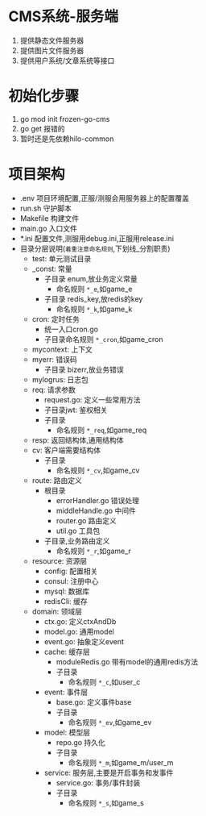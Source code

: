 # CMS系统-服务端

1. 提供静态文件服务器
2. 提供图片文件服务器
3. 提供用户系统/文章系统等接口

# 初始化步骤

1. go mod init frozen-go-cms
2. go get 报错的
3. 暂时还是先依赖hilo-common

# 项目架构

+ .env 项目环境配置,正服/测服会用服务器上的配置覆盖
+ run.sh 守护脚本
+ Makefile 构建文件
+ main.go 入口文件
+ *.ini 配置文件,测服用debug.ini,正服用release.ini
+ 目录分层说明(`着重注意命名规则`,下划线_分割职责)
    + test: 单元测试目录
    + _const: 常量
        + 子目录 enum,放业务定义常量
            + 命名规则 `*_e`,如game_e
        + 子目录 redis_key,放redis的key
            + 命名规则 `*_k`,如game_k
    + cron: 定时任务
        + 统一入口cron.go
        + 子目录命名规则 `*_cron`,如game_cron
    + mycontext: 上下文
    + myerr: 错误码
        + 子目录 bizerr,放业务错误
    + mylogrus: 日志包
    + req: 请求参数
        + request.go: 定义一些常用方法
        + 子目录jwt: 鉴权相关
        + 子目录
            + 命名规则 `*_req`,如game_req
    + resp: 返回结构体,通用结构体
    + cv: 客户端需要结构体
        + 子目录
            + 命名规则 `*_cv`,如game_cv
    + route: 路由定义
        + 根目录
            + errorHandler.go 错误处理
            + middleHandle.go 中间件
            + router.go 路由定义
            + util.go 工具包
        + 子目录,业务路由定义
            + 命名规则 `*_r`,如game_r
    + resource: 资源层
        + config: 配置相关
        + consul: 注册中心
        + mysql: 数据库
        + redisCli: 缓存
    + domain: 领域层
        + ctx.go: 定义ctxAndDb
        + model.go: 通用model
        + event.go: 抽象定义event
        + cache: 缓存层
            + moduleRedis.go 带有model的通用redis方法
            + 子目录
                + 命名规则 `*_c`,如user_c
        + event: 事件层
            + base.go: 定义事件base
            + 子目录
                + 命名规则 `*_ev`,如game_ev
        + model: 模型层
            + repo.go 持久化
            + 子目录
                + 命名规则 `*_m`,如game_m/user_m
        + service: 服务层,主要是开启事务和发事件
            + service.go: 事务/事件封装
            + 子目录
                + 命名规则 `*_s`,如game_s